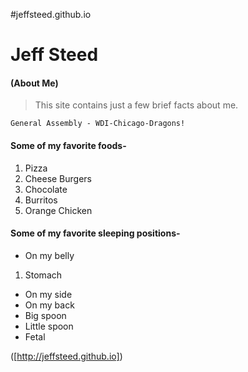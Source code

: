 #jeffsteed.github.io

# Jeff Steed
#### (About Me)

> This site contains just a few brief facts about me.

```
General Assembly - WDI-Chicago-Dragons!
```

#### Some of my favorite foods-
1. Pizza
2. Cheese Burgers
3. Chocolate
4. Burritos
5. Orange Chicken

#### Some of my favorite sleeping positions-
- On my belly
1.  Stomach
- On my side
- On my back
- Big spoon
- Little spoon
- Fetal

([http://jeffsteed.github.io])
